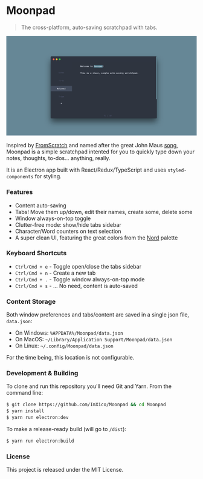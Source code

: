 # Moonpad

> The cross-platform, auto-saving scratchpad with tabs.

<p align="center">
  <img src="https://github.com/ImXico/Moonpad/blob/master/assets/readme-hero.png?raw=true" alt="Moonpad Hero"/>
</p>

Inspired by [FromScratch](https://github.com/Kilian/fromscratch) and named after the great John Maus [song](https://open.spotify.com/track/2NJGAT43AvS7BQvn2017yS?si=9_zcPXJJT1Wdjg-ip5-1sw), Moonpad is a simple scratchpad intented for you to quickly type down your notes, thoughts, to-dos... anything, really.

It is an Electron app built with React/Redux/TypeScript and uses `styled-components` for styling.

### Features

* Content auto-saving
* Tabs! Move them up/down, edit their names, create some, delete some
* Window always-on-top toggle
* Clutter-free mode: show/hide tabs sidebar
* Character/Word counters on text selection
* A super clean UI, featuring the great colors from the [Nord](https://www.nordtheme.com/) palette

### Keyboard Shortcuts

* `Ctrl/Cmd + e` - Toggle open/close the tabs sidebar
* `Ctrl/Cmd + n` - Create a new tab
* `Ctrl/Cmd + .` - Toggle window always-on-top mode
* `Ctrl/Cmd + s` - ... No need, content is auto-saved

### Content Storage

Both window preferences and tabs/content are saved in a single json file, `data.json`:

* On Windows: `%APPDATA%/Moonpad/data.json`
* On MacOS: `~/Library/Application Support/Moonpad/data.json`
* On Linux: `~/.config/Moonpad/data.json`

For the time being, this location is not configurable.

### Development & Building

To clone and run this repository you'll need Git and Yarn. From the command line:

```bash
$ git clone https://github.com/ImXico/Moonpad && cd Moonpad
$ yarn install
$ yarn run electron:dev
```

To make a release-ready build (will go to `/dist`):

```bash
$ yarn run electron:build
```

### License

This project is released under the MIT License.
